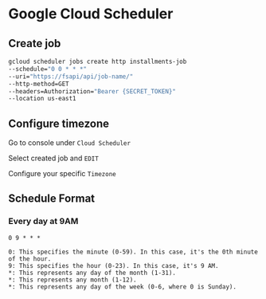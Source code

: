 # Google Cloud Scheduler

## Create job

```sh
gcloud scheduler jobs create http installments-job
--schedule="0 0 * * *"
--uri="https://fsapi/api/job-name/"
--http-method=GET
--headers=Authorization="Bearer {SECRET_TOKEN}"
--location us-east1
```

## Configure timezone

Go to console under `Cloud Scheduler`

Select created job and `EDIT`

Configure your specific `Timezone`

## Schedule Format

### Every day at 9AM

`0 9 * * *`

```
0: This specifies the minute (0-59). In this case, it's the 0th minute of the hour.
9: This specifies the hour (0-23). In this case, it's 9 AM.
*: This represents any day of the month (1-31).
*: This represents any month (1-12).
*: This represents any day of the week (0-6, where 0 is Sunday).
```
